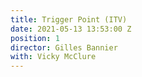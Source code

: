 ```yaml
---
title: Trigger Point (ITV)
date: 2021-05-13 13:53:00 Z
position: 1
director: Gilles Bannier
with: Vicky McClure
---
```


